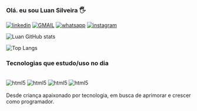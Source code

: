 
### Olá. eu sou Luan Silveira 🖐️

[![linkedin](https://img.shields.io/badge/LinkedIn-0077B5?style=for-the-badge&logo=linkedin&logoColor=white)](https://www.linkedin.com/in/luan-silveira-a46b37193/)
[![GMAIL](https://img.shields.io/badge/Gmail-D14836?style=for-the-badge&logo=gmail&logoColor=white)](mailto:luancarlos1408@gmail.com)
[![whatsapp](https://img.shields.io/badge/WhatsApp-25D366?style=for-the-badge&logo=whatsapp&logoColor=white)](https://wa.me/5521974223931)
[![instagram](https://img.shields.io/badge/Instagram-E4405F?style=for-the-badge&logo=instagram&logoColor=white)](https://www.instagram.com/luan_ssilveira/)


![Luan GitHub stats](https://github-readme-stats.vercel.app/api?username=luanssilveira&show_icons=true&theme=radical)

![Top Langs](https://github-readme-stats.vercel.app/api/top-langs/?username=luanssilveira&layout=compact)

### Tecnologias que estudo/uso no dia

<div style= "display: inline_block"><br/>
<img align="center" alt="html5" src="https://img.shields.io/badge/HTML5-E34F26?style=for-the-badge&logo=html5&logoColor=white"/>
<img align="center" alt="html5" src="https://img.shields.io/badge/CSS-239120?&style=for-the-badge&logo=css3&logoColor=white"/>
<img align="center" alt="html5" src="https://img.shields.io/badge/Bootstrap-563D7C?style=for-the-badge&logo=bootstrap&logoColor=white"/>
<img align="center" alt="html5" src="https://img.shields.io/badge/JavaScript-323330?style=for-the-badge&logo=javascript&logoColor=F7DF1E"/>
</div>
<br/>
Desde criança apaixonado por tecnologia, em busca de aprimorar e crescer como programador.

